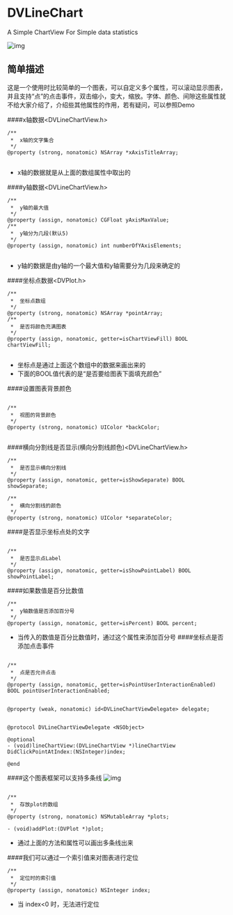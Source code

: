 # DVLineChart
A Simple ChartView For Simple data statistics

![img](http://d.pr/i/1arn4+ "img")

简单描述
---------------------
这是一个使用时比较简单的一个图表，可以自定义多个属性，可以滚动显示图表，并且支持“点”的点击事件，双击缩小，变大，缩放。字体、颜色、间隙这些属性就不给大家介绍了，介绍些其他属性的作用，若有疑问，可以参照Demo

####x轴数据<DVLineChartView.h>

```
/**
 *  x轴的文字集合
 */
@property (strong, nonatomic) NSArray *xAxisTitleArray;


```
* x轴的数据就是从上面的数组属性中取出的

####y轴数据<DVLineChartView.h>

```
/**
 *  y轴的最大值
 */
@property (assign, nonatomic) CGFloat yAxisMaxValue;
/**
 *  y轴分为几段(默认5)
 */
@property (assign, nonatomic) int numberOfYAxisElements;


```
* y轴的数据是由y轴的一个最大值和y轴需要分为几段来确定的

####坐标点数据<DVPlot.h>

```
/**
 *  坐标点数组
 */
@property (strong, nonatomic) NSArray *pointArray;
/**
 *  是否将颜色充满图表
 */
@property (assign, nonatomic, getter=isChartViewFill) BOOL chartViewFill;


```
* 坐标点是通过上面这个数组中的数据来画出来的
* 下面的BOOL值代表的是“是否要给图表下面填充颜色”

####设置图表背景颜色

```

/**
 *  视图的背景颜色
 */
@property (strong, nonatomic) UIColor *backColor;


```
####横向分割线是否显示(横向分割线颜色)<DVLineChartView.h>

```
/**
 *  是否显示横向分割线
 */
@property (assign, nonatomic, getter=isShowSeparate) BOOL showSeparate;

/**
 *  横向分割线的颜色
 */
@property (strong, nonatomic) UIColor *separateColor;
```
####是否显示坐标点处的文字

```

/**
 *  是否显示点Label
 */
@property (assign, nonatomic, getter=isShowPointLabel) BOOL showPointLabel;
```
####如果数值是百分比数值

```
/**
 *  y轴数值是否添加百分号
 */
@property (assign, nonatomic, getter=isPercent) BOOL percent;
```
* 当传入的数值是百分比数值时，通过这个属性来添加百分号
####坐标点是否添加点击事件

```

/**
 *  点是否允许点击
 */
@property (assign, nonatomic, getter=isPointUserInteractionEnabled) BOOL pointUserInteractionEnabled;


@property (weak, nonatomic) id<DVLineChartViewDelegate> delegate;


@protocol DVLineChartViewDelegate <NSObject>

@optional
- (void)lineChartView:(DVLineChartView *)lineChartView DidClickPointAtIndex:(NSInteger)index;

@end
```
####这个图表框架可以支持多条线
![img](http://d.pr/i/Mg2a+ "img")

```

/**
 *  存放plot的数组
 */
@property (strong, nonatomic) NSMutableArray *plots;

- (void)addPlot:(DVPlot *)plot;
```
* 通过上面的方法和属性可以画出多条线出来

####我们可以通过一个索引值来对图表进行定位

```
/**
 *  定位时的索引值
 */
@property (assign, nonatomic) NSInteger index;
```
* 当 index<0 时，无法进行定位
